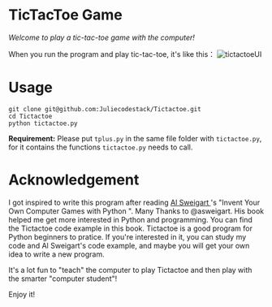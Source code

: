 # TicTacToe Game
  *Welcome to play a tic-tac-toe game with the computer!*

  When you run the program and play tic-tac-toe, it's like this：
  ![tictactoeUI](https://github.com/Juliecodestack/Tictactoe/blob/master/tictactoeUI.png)

# Usage
  ```
  git clone git@github.com:Juliecodestack/Tictactoe.git   
  cd Tictactoe  
  python tictactoe.py
  ```

  **Requirement:**
  Please put `tplus.py` in the same file folder with `tictactoe.py`, for it contains the functions `tictactoe.py` needs to call.

# Acknowledgement
  I got inspired to write this program after reading [Al Sweigart ](https://github.com/asweigart)'s "Invent Your Own Computer Games with Python ". Many Thanks to @asweigart. His book helped me get more interested in Python and programming. You can find the Tictactoe code example in this book. Tictactoe is a good program for Python beginners to pratice. If you're interested in it, you can study my code and Al Sweigart's code example, and maybe you will get your own idea to write a new program.
  
  It's a lot fun to "teach" the computer to play Tictactoe and then play with the smarter "computer student"!

  Enjoy it!
  

   

  
